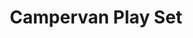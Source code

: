 ---
id: PE05332
title: Campervan Play Set
price:
    hkd: 400
    twd: 1600
dimensions:
    w: 38
    l: 21
    h: 23
    unit: cm
imgs: 
    - 'images/products/campervan-play-set.png'
stock: 4
---